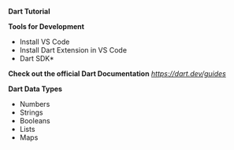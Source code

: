 **Dart Tutorial**

**Tools for Development**
- Install VS Code
- Install Dart Extension in VS Code
- Dart SDK*

**Check out the official Dart Documentation** 
*https://dart.dev/guides*

**Dart Data Types**
- Numbers
- Strings
- Booleans
- Lists
- Maps




